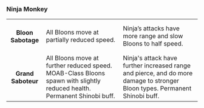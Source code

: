 ### Ninja Monkey


<table>
   <tr>
    <td align='center'>
       <h4>Bloon Sabotage</h4>
    </td>
    <td>
       All Bloons move at partially reduced speed.
    </td>
    <td>
       Ninja’s attacks have more range and slow Bloons to half speed.
    </td>
</tr><tr>
    <td align='center'>
       <h4>Grand Saboteur</h4>
    </td>
    <td>
       All Bloons move at further reduced speed. MOAB-Class Bloons spawn with slightly reduced health. Permanent Shinobi buff.
    </td>
    <td>
       Ninja's attack have further increased range and pierce, and do more damage to stronger Bloon types. Permanent Shinobi buff.
    </td>
</tr>
</table>